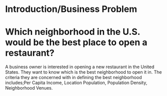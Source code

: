 # Introduction/Business Problem
# Which neighborhood in the U.S. would be the best place to open a restaurant?
A business owner is interested in opening a new restaurant in the United States. They want to know which is the best neighborhood to open it in. The criteria they are concerned with in defining the best neighborhood includes;Per Capita Income, Location Population, Population Density, Neighborhood Venues.
